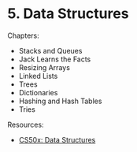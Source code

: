 # 5. Data Structures

Chapters:
- Stacks and Queues
- Jack Learns the Facts
- Resizing Arrays
- Linked Lists
- Trees
- Dictionaries
- Hashing and Hash Tables
- Tries

Resources:
- [CS50x: Data Structures](https://www.youtube.com/watch?v=0euvEdPwQnQ&list=PLhQjrBD2T381WAHyx1pq-sBfykqMBI7V4&index=6)